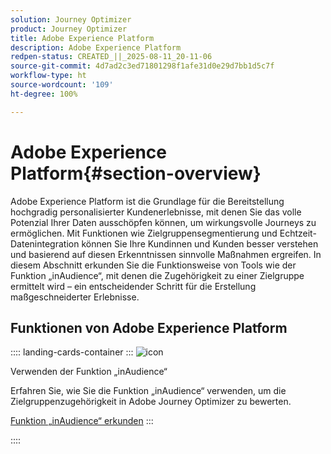 ```yaml
---
solution: Journey Optimizer
product: Journey Optimizer
title: Adobe Experience Platform
description: Adobe Experience Platform
redpen-status: CREATED_||_2025-08-11_20-11-06
source-git-commit: 4d7ad2c3ed71801298f1afe31d0e29d7bb1d5c7f
workflow-type: ht
source-wordcount: '109'
ht-degree: 100%

---
```



# Adobe Experience Platform{#section-overview}

Adobe Experience Platform ist die Grundlage für die Bereitstellung hochgradig personalisierter Kundenerlebnisse, mit denen Sie das volle Potenzial Ihrer Daten ausschöpfen können, um wirkungsvolle Journeys zu ermöglichen. Mit Funktionen wie Zielgruppensegmentierung und Echtzeit-Datenintegration können Sie Ihre Kundinnen und Kunden besser verstehen und basierend auf diesen Erkenntnissen sinnvolle Maßnahmen ergreifen. In diesem Abschnitt erkunden Sie die Funktionsweise von Tools wie der Funktion „inAudience“, mit denen die Zugehörigkeit zu einer Zielgruppe ermittelt wird – ein entscheidender Schritt für die Erstellung maßgeschneiderter Erlebnisse.

## Funktionen von Adobe Experience Platform

:::: landing-cards-container
:::
![icon](https://cdn.experienceleague.adobe.com/icons/code-branch.svg)

Verwenden der Funktion „inAudience“

Erfahren Sie, wie Sie die Funktion „inAudience“ verwenden, um die Zielgruppenzugehörigkeit in Adobe Journey Optimizer zu bewerten.

[Funktion „inAudience“ erkunden](../using/building-journeys/functions/functioninaudience.md)
:::

::::
